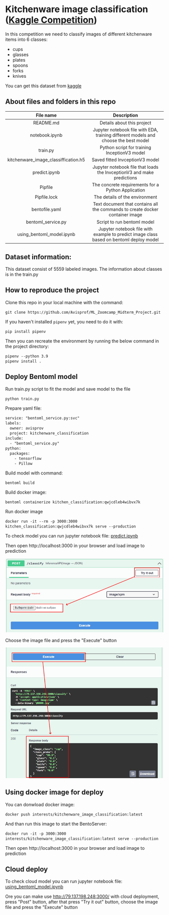 # Kitchenware image classification ([Kaggle Competition](https://www.kaggle.com/competitions/kitchenware-classification)) 

In this competition we need to classify images of different kitchenware items into 6 classes:

* cups
* glasses
* plates
* spoons
* forks
* knives

You can get this dataset from [kaggle](https://www.kaggle.com/competitions/kitchenware-classification)

## About files and folders in this repo

|  File name |      Description       |
|:--------:|:-----------------------------------:|
|    README.md   |Details about this project| 
|    notebook.ipynb   |Jupyter notebook file with EDA, training different models and choose the best model |
|    train.py   |Python script for training InceptionV3 model |
|    kitchenware_image_classiffication.h5   |Saved fitted InvceptionV3 model |
|    predict.ipynb   |Jupyter notebook file that loads the InvceptionV3 and make predictions|
|    Pipfile   |The concrete requirements for a Python Application|
|    Pipfile.lock   |The details of the environment|
|    bentofile.yaml   |Text document that contains all the commands to create docker container image|
|    bentoml_service.py   |Script to run bentoml model |
|    using_bentoml_model.ipynb   |Jupyter notebook file with example to predict image class based on bentoml deploy model|
 
## Dataset information:
This dataset consist of 5559 labeled images. The information about classes is in the train.py

## How to reproduce the project
Clone this repo in your local machine with the command:
```
git clone https://github.com/Avisprof/ML_Zoomcamp_Midterm_Project.git
```
If you haven't installed `pipenv` yet, you need to do it with:
```
pip install pipenv
```
Then you can recreate the environment by running the below command in the project directory:
```
pipenv --python 3.9
pipenv install .
```

## Deploy Bentoml model
Run train.py script to fit the model and save model to the file
```
python train.py
```

Prepare yaml file:
```
service: "bentoml_service.py:svc"
labels:
  owner: avisprov
  project: kitchenware_classification
include:
  - "bentoml_service.py"
python:
  packages:
    - tensorflow
    - Pillow  
```

Build model with command:
```
bentoml build
```

Build docker image:
```
bentoml containerize kitchen_classification:qwjcdleb4wibvx7k
```

Run docker image 
```
docker run -it --rm -p 3000:3000 kitchen_classification:qwjcdleb4wibvx7k serve --production
```

To check model you can run jupyter notebook file:
[predict.ipynb](predict.ipynb)

Then open http://localhost:3000 in your browser and load image to prediction

![bento_choose_file](pic/bento_choose_file.jpg)

Choose the image file and press the "Execute" button

![pic/bento_predictions](pic/bento_predictions.jpg)


## Using docker image for deploy

You can donwload docker image:
```
docker push interests/kitchenware_image_classification:latest
```

And than run this image to start the BentoServer:
```
docker run -it -p 3000:3000 interests/kitchenware_image_classification:latest serve --production
```

Then open http://localhost:3000 in your browser and load image to prediction

## Cloud deploy

To check cloud model you can run jupyter notebook file:
[using_bentoml_model.ipynb](using_bentoml_model.ipynb)

Ore you can make use http://79.137.198.248:3000/ with cloud deployment, press "Post" button, after that press "Try it out" button, choose the image file and press the "Execute" button
